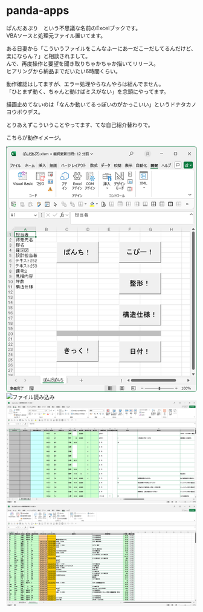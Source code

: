 # panda-apps
ぱんだあぷり　という不思議な名前のExcelブックです。  
VBAソースと処理元ファイル置いてます。  
  
ある日妻から「こういうファイルをこんなふーにあーだこーだしてるんだけど、楽にならん？」と相談されまして。  
んで、再度操作と要望を聞き取りちゃかちゃか描いてリリース。  
ヒアリングから納品までだいたい6時間くらい。  
  
動作確認はしてますが、エラー処理やらなんやらは組んでません。  
「ひとまず動く、ちゃんと動けばミスがない」を念頭にやってます。  
  
描画止めてないのは「なんか動いてるっぽいのがかっこいい」というドナタカノヨウボウデス。  
  
とりあえずこういうことやってます、てな自己紹介替わりで。  
  
こちらが動作イメージ。  
  
![ぱんだあぷり操作画面](img/pp01.jpg)  
![ファイル読み込み](img/pp2_import.jpg)  
![こういうシートが](img/pp03_before.jpg)  
![こうなります](img/pp04_after.jpg)  
